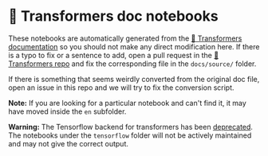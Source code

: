 # 🤗 Transformers doc notebooks

These notebooks are automatically generated from the [🤗 Transformers documentation](https://huggingface.co/transformers/)
so you should not make any direct modification here. If there is a typo to fix or a sentence to add, open a pull
request in the [🤗 Transformers repo](https://github.com/huggingface/transformers) and fix the corresponding file in
the `docs/source/` folder.

If there is something that seems weirdly converted from the original doc file, open an issue in this repo and we will
try to fix the conversion script.

**Note:** If you are looking for a particular notebook and can't find it, it may have moved inside the `en` subfolder.

**Warning:** The Tensorflow backend for transformers has been [deprecated](https://github.com/huggingface/transformers/pull/38758). The notebooks under the `tensorflow` folder will not be actively maintained and may not give the correct output.